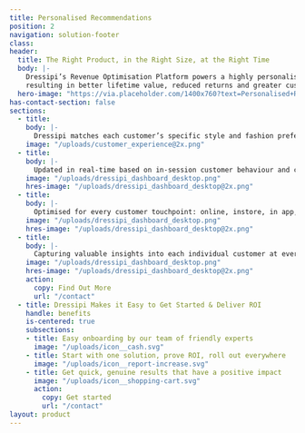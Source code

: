 ```yaml
---
title: Personalised Recommendations
position: 2
navigation: solution-footer
class:
header:
  title: The Right Product, in the Right Size, at the Right Time
  body: |-
    Dressipi’s Revenue Optimisation Platform powers a highly personalised and deepened customer experience, 
    resulting in better lifetime value, reduced returns and greater customer loyalty
  hero-image: "https://via.placeholder.com/1400x760?text=Personalised+Recommendations+page+banner"
has-contact-section: false
sections:
  - title:
    body: |-
      Dressipi matches each customer’s specific style and fashion preferences to your entire product offering to deliver personalised product, outfit and size recommendations.
    image: "/uploads/customer_experience@2x.png"
  - title:
    body: |-
      Updated in real-time based on in-session customer behaviour and changes in availability of product.
    image: "/uploads/dressipi_dashboard_desktop.png"
    hres-image: "/uploads/dressipi_dashboard_desktop@2x.png"
  - title:
    body: |-
      Optimised for every customer touchpoint: online, instore, in app, and on email.
    image: "/uploads/dressipi_dashboard_desktop.png"
    hres-image: "/uploads/dressipi_dashboard_desktop@2x.png"
  - title:
    body: |-
      Capturing valuable insights into each individual customer at every step of their journey.
    image: "/uploads/dressipi_dashboard_desktop.png"
    hres-image: "/uploads/dressipi_dashboard_desktop@2x.png"
    action:
      copy: Find Out More
      url: "/contact"
  - title: Dressipi Makes it Easy to Get Started & Deliver ROI
    handle: benefits
    is-centered: true
    subsections:
    - title: Easy onboarding by our team of friendly experts
      image: "/uploads/icon__cash.svg"
    - title: Start with one solution, prove ROI, roll out everywhere
      image: "/uploads/icon__report-increase.svg"
    - title: Get quick, genuine results that have a positive impact
      image: "/uploads/icon__shopping-cart.svg"
      action:
        copy: Get started
        url: "/contact"
layout: product
---
```

